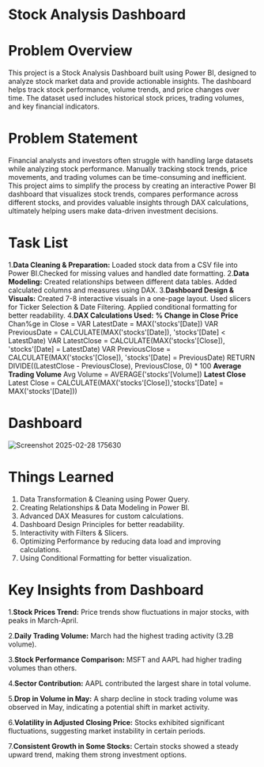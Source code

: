 # Stock Analysis Dashboard

# Problem Overview
This project is a Stock Analysis Dashboard built using Power BI, designed to analyze stock market data and provide actionable insights. The dashboard helps track stock performance, volume trends, and price changes over time. The dataset used includes historical stock prices, trading volumes, and key financial indicators.

# Problem Statement
Financial analysts and investors often struggle with handling large datasets while analyzing stock performance. Manually tracking stock trends, price movements, and trading volumes can be time-consuming and inefficient. This project aims to simplify the process by creating an interactive Power BI dashboard that visualizes stock trends, compares performance across different stocks, and provides valuable insights through DAX calculations, ultimately helping users make data-driven investment decisions.

# Task List
1.**Data Cleaning & Preparation:** Loaded stock data from a CSV file into Power BI.Checked for missing values and handled date formatting.
2.**Data Modeling:** Created relationships between different data tables. Added calculated columns and measures using DAX.
3.**Dashboard Design & Visuals:** Created 7-8 interactive visuals in a one-page layout. Used slicers for Ticker Selection & Date Filtering. Applied conditional formatting for better readability.
4.**DAX Calculations Used:**
**% Change in Close Price**
Chan%ge in Close = 
VAR LatestDate = MAX('stocks'[Date])
VAR PreviousDate = CALCULATE(MAX('stocks'[Date]), 'stocks'[Date] < LatestDate)
VAR LatestClose = CALCULATE(MAX('stocks'[Close]), 'stocks'[Date] = LatestDate)
VAR PreviousClose = CALCULATE(MAX('stocks'[Close]), 'stocks'[Date] = PreviousDate)
RETURN DIVIDE((LatestClose - PreviousClose), PreviousClose, 0) * 100
**Average Trading Volume**
Avg Volume = AVERAGE('stocks'[Volume])
**Latest Close**
Latest Close = 
CALCULATE(MAX('stocks'[Close]),'stocks'[Date] = MAX('stocks'[Date]))

# Dashboard
![Screenshot 2025-02-28 175630](https://github.com/user-attachments/assets/2dcad2e2-869c-4106-9c73-fe9629a1d7d3)

# Things Learned
1. Data Transformation & Cleaning using Power Query.
2. Creating Relationships & Data Modeling in Power BI.
3. Advanced DAX Measures for custom calculations.
4. Dashboard Design Principles for better readability.
5. Interactivity with Filters & Slicers.
6. Optimizing Performance by reducing data load and improving calculations.
7. Using Conditional Formatting for better visualization.

# Key Insights from Dashboard
1.**Stock Prices Trend:** Price trends show fluctuations in major stocks, with peaks in March-April.

2.**Daily Trading Volume:** March had the highest trading activity (3.2B volume).

3.**Stock Performance Comparison:** MSFT and AAPL had higher trading volumes than others.

4.**Sector Contribution:** AAPL contributed the largest share in total volume.

5.**Drop in Volume in May:** A sharp decline in stock trading volume was observed in May, indicating a potential shift in market activity.

6.**Volatility in Adjusted Closing Price:** Stocks exhibited significant fluctuations, suggesting market instability in certain periods.

7.**Consistent Growth in Some Stocks:** Certain stocks showed a steady upward trend, making them strong investment options.
